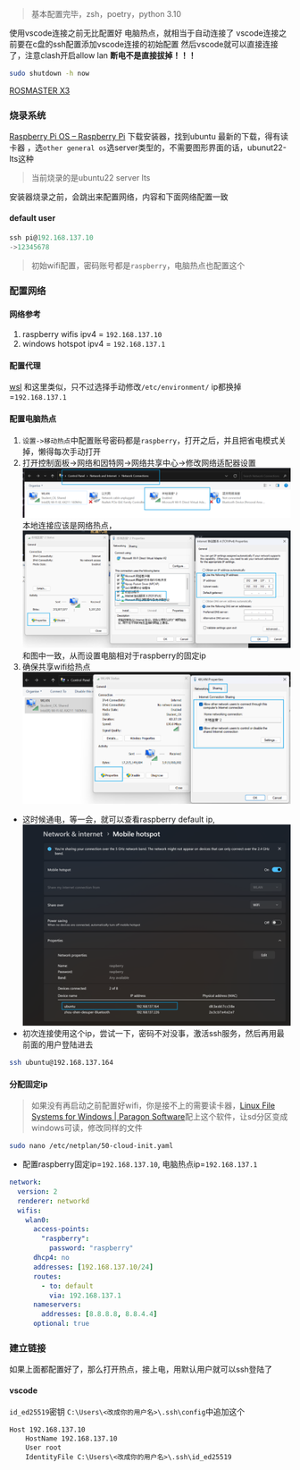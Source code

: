> 基本配置完毕，zsh，poetry，python 3.10

使用vscode连接之前无比配置好 电脑热点，就相当于自动连接了
vscode连接之前要在c盘的ssh配置添加vscode连接的初始配置
然后vscode就可以直接连接了，注意clash开启allow lan
**断电不是直接拔掉！！！**

```bash
sudo shutdown -h now
```

[ROSMASTER X3](https://www.yahboom.com/study/ROSMASTER-X3)

### 烧录系统

[Raspberry Pi OS – Raspberry Pi](https://www.raspberrypi.com/software/)
下载安装器，找到ubuntu 最新的下载，得有读卡器
，选`other general os`选server类型的，不需要图形界面的话，ubunut22-lts这种

> 当前烧录的是ubuntu22 server lts

安装器烧录之前，会跳出来配置网络，内容和下面网络配置一致

#### default user

```powershell
ssh pi@192.168.137.10
->12345678
```

> 初始wifi配置，密码账号都是`raspberry`，电脑热点也配置这个

### 配置网络

#### 网络参考

1. raspberry wifis ipv4 = `192.168.137.10`
2. windows hotspot ipv4 = `192.168.137.1`

#### 配置代理

[wsl](docs/OS/Ubuntu/wsl#proxy) 和这里类似，只不过选择手动修改`/etc/environment/`
ip都换掉=`192.168.137.1`

#### 配置电脑热点

1. `设置->移动热点`中配置账号密码都是`raspberry`，打开之后，并且把省电模式关掉，懒得每次手动打开
2. 打开控制面板->网络和因特网->网络共享中心->修改网络适配器设置
   ![../../../assets/Pasted_image_20240308163716.png](../../../assets/Pasted_image_20240308163716.png)本地连接应该是网络热点，![../../../assets/Pasted_image_20240308163830.png](../../../assets/Pasted_image_20240308163830.png)
   和图中一致，从而设置电脑相对于raspberry的固定ip
3. 确保共享wifi给热点
   ![../../../assets/Pasted_image_20240308164303.png](../../../assets/Pasted_image_20240308164303.png)

- 这时候通电，等一会，就可以查看raspberry default ip,
  ![../../../assets/Pasted_image_20240308162607.png](../../../assets/Pasted_image_20240308162607.png)
- 初次连接使用这个ip，尝试一下，密码不对没事，激活ssh服务，然后再用最前面的用户登陆进去

```bash
ssh ubuntu@192.168.137.164
```

#### 分配固定ip

> 如果没有再启动之前配置好wifi，你是接不上的需要读卡器，[Linux File Systems for Windows | Paragon Software](https://www.paragon-software.com/us/home/linuxfs-windows/)配上这个软件，让sd分区变成windows可读，修改同样的文件

```bash
sudo nano /etc/netplan/50-cloud-init.yaml
```

- 配置raspberry固定ip=`192.168.137.10`, 电脑热点ip=`192.168.137.1`

```yaml
network:
  version: 2
  renderer: networkd
  wifis:
    wlan0:
      access-points:
        "raspberry":
          password: "raspberry"
      dhcp4: no
      addresses: [192.168.137.10/24]
      routes:
        - to: default
          via: 192.168.137.1
      nameservers:
        addresses: [8.8.8.8, 8.8.4.4]
      optional: true
```

### 建立链接

如果上面都配置好了，那么打开热点，接上电，用默认用户就可以ssh登陆了

#### vscode

`id_ed25519`密钥
`C:\Users\<改成你的用户名>\.ssh\config`中追加这个

```
Host 192.168.137.10
    HostName 192.168.137.10
    User root
    IdentityFile C:\Users\<改成你的用户名>\.ssh\id_ed25519
```
